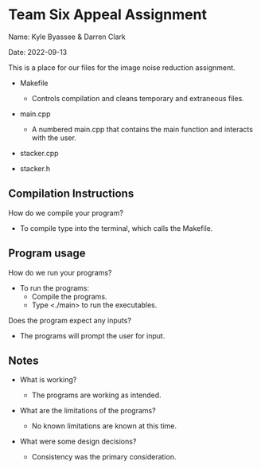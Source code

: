 # Team Six Appeal Assignment

Name: Kyle Byassee & Darren Clark

Date: 2022-09-13

This is a place for our files for the image noise reduction assignment.

* Makefile
  * Controls compilation and cleans temporary and extraneous files.

* main.cpp
  * A numbered main.cpp that contains the main function and interacts with the user.

* stacker.cpp

* stacker.h

## Compilation Instructions
How do we compile your program?
* To compile type <make> into the terminal, which calls the Makefile.

## Program usage
How do we run your programs?
* To run the programs:
  * Compile the programs.
  * Type <./main> to run the executables.

Does the program expect any inputs?
* The programs will prompt the user for input.

## Notes
* What is working?
  * The programs are working as intended.

* What are the limitations of the programs?
  * No known limitations are known at this time.

* What were some design decisions?
  * Consistency was the primary consideration.